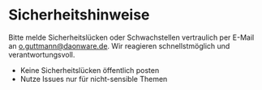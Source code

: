 # Sicherheitshinweise

Bitte melde Sicherheitslücken oder Schwachstellen vertraulich per E-Mail an o.guttmann@daonware.de. Wir reagieren schnellstmöglich und verantwortungsvoll.

- Keine Sicherheitslücken öffentlich posten
- Nutze Issues nur für nicht-sensible Themen

